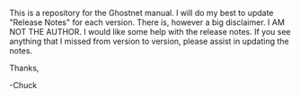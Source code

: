 This is a repository for the Ghostnet manual. I will do my best to update "Release Notes" for each version. There is, however a big disclaimer. I AM NOT THE AUTHOR. I would like some help with the release notes. If you see anything that I missed from version to version, please assist in updating the notes.

Thanks,

-Chuck
